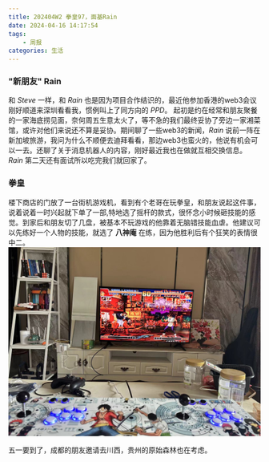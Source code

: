 ```yaml
---
title: 202404W2 拳皇97，面基Rain
date: 2024-04-16 14:17:54
tags:
    - 周报
categories: 生活
---
```

### "新朋友" Rain
和 *Steve* 一样，和 *Rain* 也是因为项目合作结识的，最近他参加香港的web3会议刚好顺道来深圳看看我，惯例叫上了同方向的 *PPD*。
起初是约在经常和朋友聚餐的一家海底捞见面，奈何周五生意太火了，等不急的我们最终妥协了旁边一家湘菜馆，或许对他们来说还不算是妥协。期间聊了一些web3的新闻，*Rain* 说前一阵在新加坡旅游，我问为什么不顺便去迪拜看看，那边web3也蛮火的，他说有机会可以一去。还聊了关于消息机器人的内容，刚好最近我也在做就互相交换信息。*Rain* 第二天还有面试所以吃完我们就回家了。

### 拳皇
楼下商店的门放了一台街机游戏机，看到有个老哥在玩拳皇，和朋友说起这件事，说着说着一时兴起就下单了一部,特地选了摇杆的款式，很怀念小时候砸技能的感觉。到家后和朋友切了几盘，被基本不玩游戏的他靠着无脑错技能血虐。他建议可以先练好一个人物的技能，就选了 **八神庵** 在练，因为他胜利后有个狂笑的表情很中二。
![拳皇97](https://raw.githubusercontent.com/mar-heaven/image-repo/main/blogs/pictures/20240416145600.png)

五一要到了，成都的朋友邀请去川西，贵州的原始森林也在考虑。